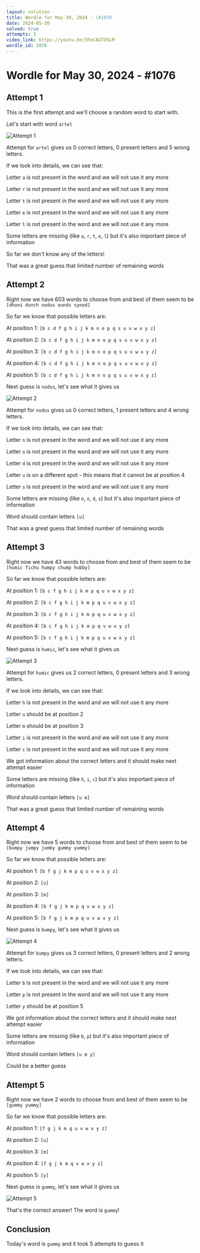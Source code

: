 ```yaml
---
layout: solution
title: Wordle for May 30, 2024 - \#1076
date: 2024-05-30
solved: true
attempts: 5
video_link: https://youtu.be/3FeCAGTOSLM
wordle_id: 1076
---
```


# Wordle for May 30, 2024 - \#1076

## Attempt 1

This is the first attempt and we'll choose a random word to start with.

Let's start with word `artel`

![Attempt 1](2024-05-30/attempt-1.png)

Attempt for `artel` gives us 0 correct letters, 0 present letters and 5 wrong letters.

If we look into details, we can see that:

Letter `a` is not present in the word and we will not use it any more

Letter `r` is not present in the word and we will not use it any more

Letter `t` is not present in the word and we will not use it any more

Letter `e` is not present in the word and we will not use it any more

Letter `l` is not present in the word and we will not use it any more

Some letters are missing (like `a`, `r`, `t`, `e`, `l`) but it's also important piece of information

So far we don't know any of the letters!

That was a great guess that limited number of remaining words



## Attempt 2

Right now we have 603 words to choose from and best of them seem to be `[dhoni dunch nodus ounds synod]`

So far we know that possible letters are:

At position 1: `[b c d f g h i j k m n o p q s u v w x y z]`

At position 2: `[b c d f g h i j k m n o p q s u v w x y z]`

At position 3: `[b c d f g h i j k m n o p q s u v w x y z]`

At position 4: `[b c d f g h i j k m n o p q s u v w x y z]`

At position 5: `[b c d f g h i j k m n o p q s u v w x y z]`

Next guess is `nodus`, let's see what it gives us

![Attempt 2](2024-05-30/attempt-2.png)

Attempt for `nodus` gives us 0 correct letters, 1 present letters and 4 wrong letters.

If we look into details, we can see that:

Letter `n` is not present in the word and we will not use it any more

Letter `o` is not present in the word and we will not use it any more

Letter `d` is not present in the word and we will not use it any more

Letter `u` is on a different spot - this means that it cannot be at position 4

Letter `s` is not present in the word and we will not use it any more

Some letters are missing (like `n`, `o`, `d`, `s`) but it's also important piece of information

Word should contain letters `[u]`

That was a great guess that limited number of remaining words



## Attempt 3

Right now we have 43 words to choose from and best of them seem to be `[humic fichu humpy chump hubby]`

So far we know that possible letters are:

At position 1: `[b c f g h i j k m p q u v w x y z]`

At position 2: `[b c f g h i j k m p q u v w x y z]`

At position 3: `[b c f g h i j k m p q u v w x y z]`

At position 4: `[b c f g h i j k m p q v w x y z]`

At position 5: `[b c f g h i j k m p q u v w x y z]`

Next guess is `humic`, let's see what it gives us

![Attempt 3](2024-05-30/attempt-3.png)

Attempt for `humic` gives us 2 correct letters, 0 present letters and 3 wrong letters.

If we look into details, we can see that:

Letter `h` is not present in the word and we will not use it any more

Letter `u` should be at position 2

Letter `m` should be at position 3

Letter `i` is not present in the word and we will not use it any more

Letter `c` is not present in the word and we will not use it any more

We got information about the correct letters and it should make next attempt easier

Some letters are missing (like `h`, `i`, `c`) but it's also important piece of information

Word should contain letters `[u m]`

That was a great guess that limited number of remaining words



## Attempt 4

Right now we have 5 words to choose from and best of them seem to be `[bumpy jumpy jumby gummy yummy]`

So far we know that possible letters are:

At position 1: `[b f g j k m p q u v w x y z]`

At position 2: `[u]`

At position 3: `[m]`

At position 4: `[b f g j k m p q v w x y z]`

At position 5: `[b f g j k m p q u v w x y z]`

Next guess is `bumpy`, let's see what it gives us

![Attempt 4](2024-05-30/attempt-4.png)

Attempt for `bumpy` gives us 3 correct letters, 0 present letters and 2 wrong letters.

If we look into details, we can see that:

Letter `b` is not present in the word and we will not use it any more

Letter `p` is not present in the word and we will not use it any more

Letter `y` should be at position 5

We got information about the correct letters and it should make next attempt easier

Some letters are missing (like `b`, `p`) but it's also important piece of information

Word should contain letters `[u m y]`

Could be a better guess



## Attempt 5

Right now we have 2 words to choose from and best of them seem to be `[gummy yummy]`

So far we know that possible letters are:

At position 1: `[f g j k m q u v w x y z]`

At position 2: `[u]`

At position 3: `[m]`

At position 4: `[f g j k m q v w x y z]`

At position 5: `[y]`

Next guess is `gummy`, let's see what it gives us

![Attempt 5](2024-05-30/attempt-5.png)

That's the correct answer! The word is `gummy`!

## Conclusion

Today's word is `gummy` and it took 5 attempts to guess it

